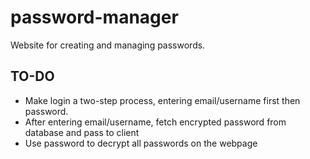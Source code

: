 # password-manager
Website for creating and managing passwords.


## TO-DO
- Make login a two-step process, entering email/username first then password. 
- After entering email/username, fetch encrypted password from database and pass to client
- Use password to decrypt all passwords on the webpage
